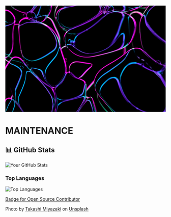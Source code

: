 ![Image](takashi-miyazaki-q2bHGRyJH64-unsplash.jpg)
      
# MAINTENANCE

## 📊 GitHub Stats
![Your GitHub Stats](https://github-readme-stats.vercel.app/api?username=over9000rpm&show_icons=true&theme=radical)  

### Top Languages
![Top Languages](https://github-readme-stats.vercel.app/api/top-langs/?username=over9000rpm&layout=compact&theme=radical)

[Badge for Open Source Contributor](https://img.shields.io/badge/Open%20Source-Contributor-blue)

Photo by <a href="https://unsplash.com/@miyatankun?utm_source=unsplash&utm_medium=referral&utm_content=creditCopyText">Takashi Miyazaki</a> on <a href="https://unsplash.com/photos/blue-and-white-light-digital-wallpaper-q2bHGRyJH64?utm_source=unsplash&utm_medium=referral&utm_content=creditCopyText">Unsplash</a>
      

